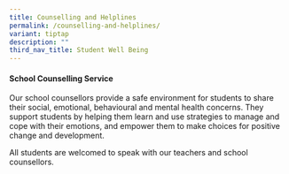 ```yaml
---
title: Counselling and Helplines
permalink: /counselling-and-helplines/
variant: tiptap
description: ""
third_nav_title: Student Well Being
---
```

<p></p>
<h4><strong>School Counselling Service</strong></h4>
<p>Our school counsellors provide a safe environment for students to share
their social, emotional, behavioural and mental health concerns. They support
students by helping them learn and use strategies to manage and cope with
their emotions, and empower them to make choices for positive change and
development.</p>
<p>All students are welcomed to speak with our teachers and school counsellors.</p>